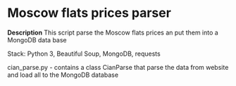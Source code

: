 # Moscow flats prices parser
**Description** This script parse the Moscow flats prices an put them into a MongoDB data base

Stack: Python 3, Beautiful Soup, MongoDB, requests

cian_parse.py - contains a class CianParse that parse the data from website and load all to the MongoDB database
